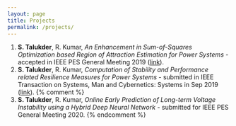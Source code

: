 ```yaml
---
layout: page
title: Projects
permalink: /projects/
---
```


1. **S. Talukder**, R. Kumar, *An Enhancement in Sum-of-Squares Optimization based Region of Attraction Estimation for Power Systems* - accepted in IEEE PES General Meeting 2019 ([link](sos.pdf)).
2. **S. Talukder**, R. Kumar, *Computation of Stability and Performance related Resilience Measures for Power Systems* - submitted in IEEE Transaction on Systems, Man and Cybernetics: Systems in Sep 2019 ([link](resilience.pdf)).
{% comment %}
3. **S. Talukder**, R. Kumar, *Online Early Prediction of Long-term Voltage Instability using a Hybrid Deep Neural Network* - submitted for IEEE PES General Meeting 2020.
{% endcomment %}

